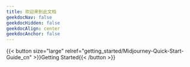 ```yaml
---
title: 欢迎来到此文档
geekdocNav: false
geekdocHidden: false
geekdocAlign: center
geekdocAnchor: false
---
```


{{< button size="large" relref="getting_started/Midjourney-Quick-Start-Guide_cn" >}}Getting Started{{< /button >}}